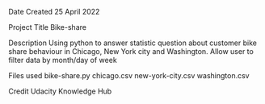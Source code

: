 Date Created
25 April 2022

Project Title
Bike-share

Description
Using python to answer statistic question about customer bike share
behaviour in Chicago, New York city and Washington.
Allow user to filter data by month/day of week

Files used
bike-share.py
chicago.csv
new-york-city.csv
washington.csv

Credit
Udacity Knowledge Hub
